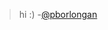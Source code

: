 <!--START:guestbook-->
> hi :)
> -[@pborlongan](https://github.com/pborlongan)
<!--END:guestbook-->
